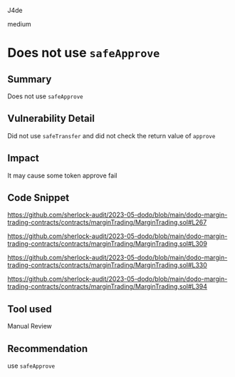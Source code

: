 J4de

medium

# Does not use `safeApprove`

## Summary

Does not use `safeApprove`

## Vulnerability Detail

Did not use `safeTransfer` and did not check the return value of `approve`

## Impact

It may cause some token approve fail

## Code Snippet

https://github.com/sherlock-audit/2023-05-dodo/blob/main/dodo-margin-trading-contracts/contracts/marginTrading/MarginTrading.sol#L267

https://github.com/sherlock-audit/2023-05-dodo/blob/main/dodo-margin-trading-contracts/contracts/marginTrading/MarginTrading.sol#L309

https://github.com/sherlock-audit/2023-05-dodo/blob/main/dodo-margin-trading-contracts/contracts/marginTrading/MarginTrading.sol#L330

https://github.com/sherlock-audit/2023-05-dodo/blob/main/dodo-margin-trading-contracts/contracts/marginTrading/MarginTrading.sol#L394

## Tool used

Manual Review

## Recommendation

use `safeApprove`